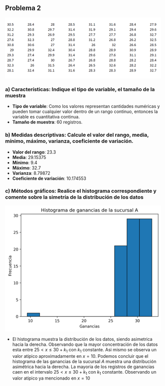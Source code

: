## Problema 2

![alt text](Recursos/Evidencia1_datos.png)

### a) Características: Indique el tipo de variable, el tamaño de la muestra

- **Tipo de variable**: Como los valores representan cantidades numéricas y pueden tomar cualquier valor dentro de un rango continuo, entonces la variable es cuantitativa continua.
- **Tamaño de muestra**: 60 registros.

### b) Medidas descriptivas: Calcule el valor del rango, media, mínimo, máximo, varianza, coeficiente de variación.

- **Valor del rango**: 23.3
- **Media**: 29.15375
- **Mínimo**: 9.4
- **Máximo**: 32.7
- **Varianza**: 8.79872
- **Coeficiente de variación**: 10.174553

### c) Métodos gráficos: Realice el histograma correspondiente y comente sobre la simetría de la distribución de los datos

![alt text](Histogramas/Histograma_Ev1_problema2.png)

- El histograma muestra la distribución de los datos, siendo asimetrica hacia la derecha. Observando que la mayor concentración de los datos esta entre $25<x≤30+k_1$ con $k_1$ constante.  Asi mismo se observa un valor atipico aproximadamente en $x=10$. Podemos concluir que el histograma de las ganancias de la sucursal $A$ muestra una distribución asimétrica hacia la derecha. La mayoria de los registros de ganancias caen en el intervalo $25<x≤30+k_1$ con $k_1$ constante. Observando un valor atipico ya mencionado en $x=10$